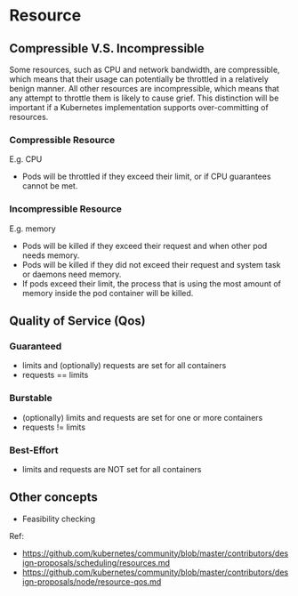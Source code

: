 # Resource

## Compressible V.S. Incompressible

Some resources, such as CPU and network bandwidth, are compressible, which means that their usage can potentially be throttled in a relatively benign manner. All other resources are incompressible, which means that any attempt to throttle them is likely to cause grief. This distinction will be important if a Kubernetes implementation supports over-committing of resources.

### Compressible Resource

E.g. CPU

* Pods will be throttled if they exceed their limit, or if CPU guarantees cannot be met.

### Incompressible Resource

E.g. memory

* Pods will be killed if they exceed their request and when other pod needs memory.
* Pods will be killed if they did not exceed their request and system task or daemons need memory.
* If pods exceed their limit, the process that is using the most amount of memory inside the pod container will be killed.


## Quality of Service (Qos)

### Guaranteed

* limits and (optionally) requests are set for all containers
* requests == limits

### Burstable

* (optionally) limits and requests are set for one or more containers
* requests != limits

### Best-Effort

* limits and requests are NOT set for all containers


## Other concepts

* Feasibility checking



Ref:
* https://github.com/kubernetes/community/blob/master/contributors/design-proposals/scheduling/resources.md
* https://github.com/kubernetes/community/blob/master/contributors/design-proposals/node/resource-qos.md
